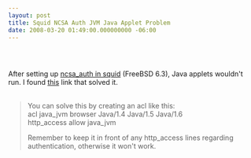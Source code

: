 ```yaml
---
layout: post
title: Squid NCSA Auth JVM Java Applet Problem
date: 2008-03-20 01:49:00.000000000 -06:00
---
```

<a onblur="try {parent.deselectBloggerImageGracefully();} catch(e) {}" href="http://1.bp.blogspot.com/_kYEysMxY62I/R-J_yXsHZPI/AAAAAAAAA4o/WhWkyIgfToM/s1600-h/squid.png"><img style="margin: 0px auto 10px; display: block; text-align: center; cursor: pointer;" src="/images/old/squid.png" alt="" id="BLOGGER_PHOTO_ID_5179843024758727922" border="0" /></a><br /><br />After setting up <a href="http://www.cyberciti.biz/tips/linux-unix-squid-proxy-server-authentication.html">ncsa_auth in squid</a> (FreeBSD 6.3), Java applets wouldn't run.  I found <a href="http://markmail.org/message/2siuzyjoapfc7hkg#query:squid%20java%20applets+page:1+mid:f7uocvvr7bbdn3hj+state:results">this</a> link that solved it.<br /><br /><blockquote>You can solve this by creating an acl like this:<br />acl <strong style="font-weight: normal;">java</strong>_jvm browser <strong style="font-weight: normal;">Java</strong>/1.4 <strong style="font-weight: normal;">Java</strong>/1.5 Java/1.6<br />http_access allow <strong style="font-weight: normal;">java</strong>_jvm  <p>Remember to keep it in front of any http_access lines regarding authentication, otherwise it won't work.</p></blockquote><p>  </p>
